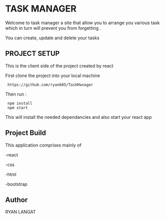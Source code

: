 # TASK MANAGER

Welcome to task manager a site that allow you to arrange you various task which in turn will prevent you from forgetting .

You can create, update and delete your tasks



<h2>PROJECT SETUP</h2>
This is the client side of the project created by react

First clone the project into your local machine

     https://github.com/ryan605/TaskManager


Then run :
     
     npm install
     npm start

This will install the needed dependancies and also start your react app


<h2>Project Build</h2>
This application comprises mainly of 
 
 -react
 
 -css 

 -html

 -bootstrap

 <h2>Author</h2>
 RYAN LANGAT



































